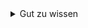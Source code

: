 <details>
   <summary>Gut zu wissen</summary>
   <div class="details-content">
    <p>
      Posts unter diesem Tag behandeln Themen welche (noch) nicht uneingeschränkt oder ohne weiteres auf jeder Plattform laufen.
      Dazu können frühe Stadien einer Spezifikation oder Features zählen, welche TypeScript oder Sass und Ähnliches benötigen
      Auf mögliche Einschränkungen und Alternativen versuche ich zu verweisen und ordne wenn möglich ein, wie bisher damit
      umgegangen wurde. Themen die hier behandelt werden, sind bitte als experimentell und mit Neugier zu betrachten.
    </p>
   </div>
</details>
